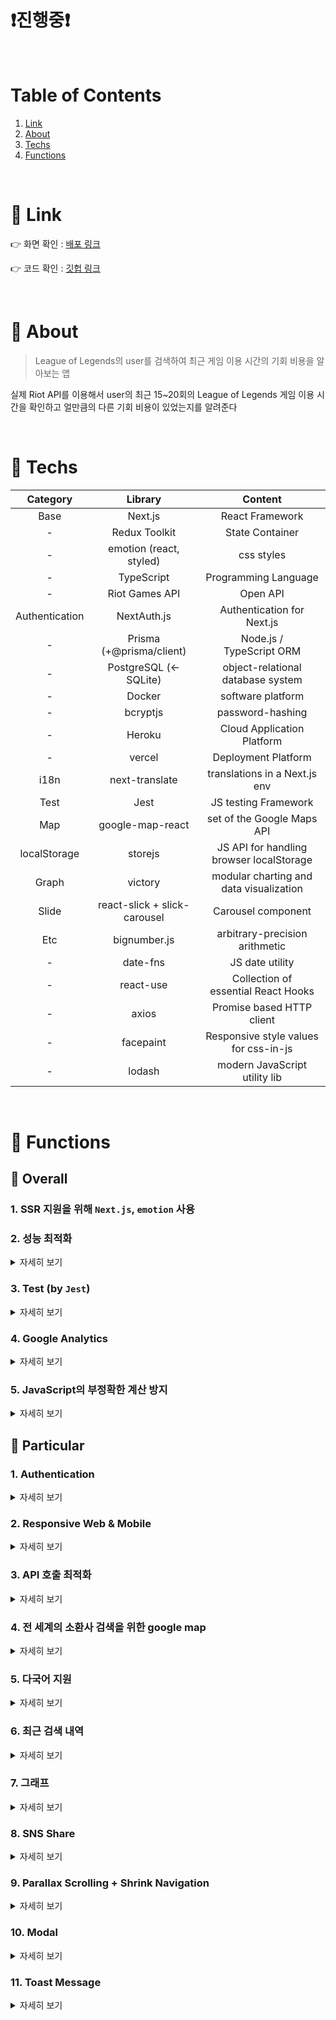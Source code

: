# ❗️진행중❗️

<br/>

# Table of Contents

1. [Link](#main1)
2. [About](#main2)
3. [Techs](#main3)
4. [Functions](#main4)

<br/>

# 📌 Link<a name="main1"></a>

👉 화면 확인 : [배포 링크](https://while-you-were-playing-lol.vercel.app/)

👉 코드 확인 : [깃헙 링크](https://github.com/katej927/while-you-were-playing-lol)

<br/>

# 📌 About<a name="main2"></a>

> League of Legends의 user를 검색하여 최근 게임 이용 시간의 기회 비용을 알아보는 앱

실제 Riot API를 이용해서 user의 최근 15~20회의 League of Legends 게임 이용 시간을 확인하고 얼만큼의 다른 기회 비용이 있었는지를 알려준다

<br/>

# 📌 Techs<a name="main3"></a>

|    Category    |           Library            |                 Content                  |
| :------------: | :--------------------------: | :--------------------------------------: |
|      Base      |           Next.js            |             React Framework              |
|       -        |        Redux Toolkit         |             State Container              |
|       -        |   emotion (react, styled)    |                css styles                |
|       -        |          TypeScript          |           Programming Language           |
|       -        |        Riot Games API        |                 Open API                 |
| Authentication |         NextAuth.js          |        Authentication for Next.js        |
|       -        |   Prisma (+@prisma/client)   |         Node.js / TypeScript ORM         |
|       -        |    PostgreSQL (← SQLite)     |    object-relational database system     |
|       -        |            Docker            |            software platform             |
|       -        |           bcryptjs           |             password-hashing             |
|       -        |            Heroku            |        Cloud Application Platform        |
|       -        |            vercel            |           Deployment Platform            |
|      i18n      |        next-translate        |      translations in a Next.js env       |
|      Test      |             Jest             |           JS testing Framework           |
|      Map       |       google-map-react       |        set of the Google Maps API        |
|  localStorage  |           storejs            | JS API for handling browser localStorage |
|     Graph      |           victory            | modular charting and data visualization  |
|     Slide      | react-slick + slick-carousel |            Carousel component            |
|      Etc       |         bignumber.js         |      arbitrary-precision arithmetic      |
|       -        |           date-fns           |             JS date utility              |
|       -        |          react-use           |   Collection of essential React Hooks    |
|       -        |            axios             |        Promise based HTTP client         |
|       -        |          facepaint           |  Responsive style values for css-in-js   |
|       -        |            lodash            |      modern JavaScript utility lib       |

<br/>

# 📌 Functions<a name="main4"></a>

## 🔸 Overall

### 1. SSR 지원을 위해 `Next.js`, `emotion` 사용

### 2. 성능 최적화

<details>
	<summary> 자세히 보기</summary>

- 방법

  - 코드 스플리팅 (by `next/dynamic`)

  - `useCallback`, `useMemo`, `memo` 등 활용
  - 사용에 따라 컴포넌트 분리하여 렌더링 최소화

- 확인 React Developer Tools, Profiler / Lighthouse 탭 등을 통해 리렌더링 파악 및 성능 최적화 도모
  </details>

### 3. Test (by `Jest`)

<details>
	<summary> 자세히 보기</summary>

함수로 계산된 값들이 정확한지 (기댓값과 일치하는지) 확인

- 결과 ![](https://velog.velcdn.com/images/katej927/post/6aa80285-1609-4539-99e9-de93c82dc03c/image.png)
- `./.jest/fn.test.ts`

  ```tsx
  import { convertAllMatch, convertTime } from 'components/member/_shared';
  import { addCommas } from 'lib/utils';

  describe(`member/_shared/utils`, () => {
    test('convertAllMatch 함수의 결과 값', () => {
      const testArr = [
        {
          matchData: {
            assists: 8,
            championName: 'Ezreal',
            deaths: 1,
            item0: 3042,
            item1: 3078,
            item2: 6694,
            item3: 3158,
            item4: 3156,
            item5: 0,
            item6: 3340,
            kills: 12,
            totalDamageDealtToChampions: 24287,
            totalMinionsKilled: 159,
            win: true,
          },
          time: { gameCreation: 1657200710000, gameDuration: 1712 },
        },
        {
          matchData: {
            assists: 8,
            championName: 'Ezreal',
            deaths: 2,
            item0: 3042,
            item1: 3078,
            item2: 3133,
            item3: 1036,
            item4: 1036,
            item5: 1001,
            item6: 3340,
            kills: 8,
            totalDamageDealtToChampions: 17167,
            totalMinionsKilled: 149,
            win: true,
          },
          time: { gameCreation: 1657197354000, gameDuration: 1634 },
        },
        {
          matchData: {
            assists: 7,
            championName: 'Akali',
            deaths: 5,
            item0: 1054,
            item1: 4633,
            item2: 3020,
            item3: 3165,
            item4: 4645,
            item5: 4630,
            item6: 3340,
            kills: 7,
            totalDamageDealtToChampions: 16870,
            totalMinionsKilled: 188,
            win: false,
          },
          time: { gameCreation: 1657031470000, gameDuration: 2033 },
        },
      ];

      const expectResult = {
        gameMillisecTime: 5379000,
        playinDate: [
          { gameCreation: 1657200710000, gameDuration: 3346 },
          { gameCreation: 1657031470000, gameDuration: 2033 },
        ],
      };

      expect(convertAllMatch(testArr)).toStrictEqual(expectResult);
    });

    test('convertTime 함수의 결과 값', () => {
      expect(convertTime(26914000)).toStrictEqual({
        timeBlock: { day: '0', hours: '7', minutes: '448' },
        opportunityCost: {
          PCroom: ['9,100', 'moneyUnit'],
          love: ['0', 'movieUnit'],
          sleep: ['7', 'hours'],
          study: ['448', 'studyUnit'],
          wage: ['64,120', 'moneyUnit'],
          walk: ['2,450', 'walkUnit'],
        },
      });
    });
  });

  describe('lib/utils', () => {
    test('addCommas 함수의 결과 값', () => {
      expect(addCommas(27000)).toStrictEqual('27,000');
    });
  });
  ```

  </details>

### 4. Google Analytics

<details>
	<summary> 자세히 보기</summary>

GA를 적용하여 유입된 방문자들의 사이트 이용을 분석

![](https://velog.velcdn.com/images/katej927/post/c43f4ec4-db0c-4f39-8250-e1a9eec960c5/image.png)

</details>

### 5. JavaScript의 부정확한 계산 방지

<details>
	<summary> 자세히 보기</summary>

`bignumber.js`를 통해 정밀한 산수 계산

- `./components/member/_shared/utils.ts`

  ```tsx
  const toDays = addCommas(new BigNumber(toHoursNum).div(24).toNumber());

  const toWage = addCommas(new BigNumber(toHoursNum).multipliedBy(wageThisYear).toNumber());
  const toSleep = addCommas(toHoursNum);
  const paidPCroom = addCommas(new BigNumber(toHoursNum).multipliedBy(1300).toNumber());
  const toWalkCalories = addCommas(new BigNumber(toHoursNum).multipliedBy(350).toNumber());
  const study1WordPer1Min = addCommas(new BigNumber(toMinutes).div(1).toNumber());
  ```

</details>

## 🔸 Particular

### 1. Authentication

<details>
<summary>자세히 보기</summary>

> 회원가입, 로그인, 로그인 유지, 로그아웃, Validation check 구현

- 메인 라이브러리: NextAuth

- DB구축: PostgreSQL + Docker + Prisma + Heroku
- 비밀번호 암호화 bcryptjs
- 로그인 유지

  - 로그아웃 할 때까지 로그인 유지

  - 자신의 게임 기록으로 바로 이동 가능

- UI ![](https://velog.velcdn.com/images/katej927/post/598ae055-a591-4d98-bad8-3eab98147945/image.gif)

- `./pages/api/auth/signup.ts`

  ```tsx
  import { NextApiRequest, NextApiResponse } from 'next';
  import { PrismaClient } from 'prisma/prisma-client';
  import { hashSync } from 'bcryptjs';

  async function handler(req: NextApiRequest, res: NextApiResponse) {
    if (req.method !== 'POST') return;

    let prisma = new PrismaClient();

    const data = req.body;

    const isExistedUser = await prisma.user.findUnique({
      where: {
        email: data.email,
      },
      select: {
        email: true,
        name: true,
      },
    });

    if (isExistedUser) {
      res.status(422).json({ message: 'User Email already exists!', error: true });
      return;
    }

    const result = await prisma.user.create({
      data: { ...data, password: hashSync(data.password, 12) },
    });

    if (result) {
      res.status(201).json({ message: 'Created user!', error: false });
    } else {
      res.status(402).json({ message: 'Prisma error occured', error: true });
    }
  }

  export default handler;
  ```

  </details>

### 2. Responsive Web & Mobile

<details>
	<summary> 자세히 보기</summary>

> screen의 width길이나 세로와 가로비율에 따라 적절한 UI를 보여줌

- 구현 방법

  - HTML

    `picture` / `source` 의 `media`, `srcSet` 속성 / `img` tags

  - CSS(`flex` , `media query`)
  - `facepaint` 라이브러리
  - 코드 (`./styles/mixin/index.ts`)
    ```tsx
    const breakpoints = [376, 600, 768, 1000, 1200, 1300, 1800, 2400];
    const screenMode = ['landscape', 'portrait'];
    export const responsive = {
      onlyScreen: facepaint(breakpoints.map((bp) => `@media only screen and (min-width: ${bp}px)`)),
      isPortraitOrLandscape: facepaint(
        screenMode.map((screenMode) => `@media only screen and (orientation: ${screenMode})`)
      ),
    };
    ```

- UI 확인

  - Home Page ![responisve_main](https://user-images.githubusercontent.com/69146527/178425109-235d4475-f1a7-4bee-a211-af509811cbe9.gif)

    - 글자 크기의 변화

    - 지역 선택 모달창

      지도 크기 변화

  - Member Page ![](https://velog.velcdn.com/images/katej927/post/97204d4e-7e9a-406c-86e8-f8437c224227/image.gif) ![](https://velog.velcdn.com/images/katej927/post/a6740b35-c984-4059-a707-86e92ee832b9/image.gif)

    - Quick Nav Bar

      일정 width 이하가 되면 사라짐

    - 동적인 박스(div) 위치

      flex 활용

    - Slide (Carousel)

      화면 너비에 비례하여 보여지는 카드의 갯수가 정해진다.

    - 모달창

      screen이 세로/가로형인지에 따라 적합한 이미지를(가로형/세로형), width 길이에 비례하는 글자 크기를 보여줌

</details>

### 3. API 호출 최적화

<details>
	<summary> 자세히 보기</summary>

> `promise.all` 활용

- 다량의(15개) API 호출을 동시에 해서 대기 시간을 감소 시킨 뒤, 필요한 정보만 추출하고 정리하여 한 번에 client state에 내려줌.

  (주어진 API 데이터에서 원하는 정보를 얻기 위한 최선의 방법)

- `./pages/api/riot/[summonerName].ts`

  ```tsx
  export default async (req: NextApiRequest, res: NextApiResponse) => {
    if (req.method === 'GET') {
      const { summonerName, region } = req.query;

      const selectedRegionAPI = setRoutingRegion[`${region}`];
      const selectedContinentAPI = setRoutingContinent[`${region}`];

      if (!summonerName) {
        res.statusCode = 400;
        return res.send('소환사명이 없습니다.');
      }

      try {
        const {
          data: { puuid, profileIconId },
        } = await axios.get(encodeURI(findBasicInfoOfSummonerAPI(`${summonerName}`, `${selectedRegionAPI}`)));

        const { data: matchIdLists } = await axios.get(findMatchListsAPI(`${puuid}`, `${selectedContinentAPI}`));

        const allMatchData = await Promise.all(
          matchIdLists.map(async (matchId: string[]) => {
            const eachMatchResult = await axios.get(findAllMatchDataAPI(`${matchId}`, `${selectedContinentAPI}`));
            const { gameCreation, gameDuration, participants } = eachMatchResult.data.info;

            const {
              win,
              championName,
              totalDamageDealtToChampions,
              totalMinionsKilled,
              deaths,
              kills,
              assists,
              item0,
              item1,
              item2,
              item3,
              item4,
              item5,
              item6,
              item7,
            } = participants.filter((participant: IParticipant) => participant.summonerName === summonerName)[0];

            return {
              time: { gameCreation, gameDuration },
              matchData: {
                win,
                championName,
                totalDamageDealtToChampions,
                totalMinionsKilled,
                deaths,
                kills,
                assists,
                item0,
                item1,
                item2,
                item3,
                item4,
                item5,
                item6,
                item7,
              },
            };
          })
        );

        const result = {
          profileIconId,
          allMatchData,
        };

        res.statusCode = 200;
        return res.send(result);
      } catch (e) {
        res.statusCode = 404;
        if (axios.isAxiosError(e) && e.response) {
          console.log(e.response);
        }
        return res.end();
      }
    }

    res.statusCode = 405;
    return res.end();
  };
  ```

</details>

### 4. 전 세계의 소환사 검색을 위한 google map

<details>
	<summary> 자세히 보기</summary>

> radio 버튼이나 지도에서 국가 선택 가능

![](https://velog.velcdn.com/images/katej927/post/fe1da4e6-90a7-4417-8209-b4776ea9bbd3/image.gif)

- `./components/home/regionModal/index.tsx`

  ```tsx
  interface IProps {
    closeModal: () => void;
  }

  const RegionModal = ({ closeModal }: IProps) => {
    const {
      abbreviation: selectedAbbreviation,
      lat: selectedLat,
      lng: selectedLng,
    } = useSelector((state) => state.common.region);

    const dispatch = useDispatch();

    const onClickCloseBtn = () => closeModal();

    const onClickOption = ({ abbreviation, lat, lng }: IRegion) =>
      dispatch(commonActions.setRegion({ abbreviation, lat, lng }));

    return (
      <section css={S.container}>
        <button css={S.closeIcon} onClick={onClickCloseBtn}>
          <CloseIcon />
        </button>
        <h5 css={S.title}>지역 선택</h5>
        <section css={S.mapContainer}>
          <GoogleMapReact
            bootstrapURLKeys={{ key: process.env.MY_GOOGLE_MAP_API! }}
            defaultCenter={{ lat: REGION_OPTIONS[0].lat, lng: REGION_OPTIONS[0].lng }}
            defaultZoom={0}
            center={{ lat: selectedLat, lng: selectedLng }}
          >
            {REGION_OPTIONS.map((region) => {
              const { abbreviation, continent, lat, lng } = region;
              return (
                <S.Marker
                  key={abbreviation}
                  lat={lat}
                  lng={lng}
                  isSelected={abbreviation === selectedAbbreviation}
                  onClick={() => onClickOption(region)}
                >
                  {continent}
                </S.Marker>
              );
            })}
          </GoogleMapReact>
        </section>
        <ul css={S.optionContainer}>
          {REGION_OPTIONS.map((region) => {
            const { abbreviation, continent } = region;
            return (
              <li key={abbreviation}>
                <S.ContinentBtn
                  onClick={() => onClickOption(region)}
                  isSelected={abbreviation === selectedAbbreviation}
                >
                  <div />
                  {continent}
                </S.ContinentBtn>
              </li>
            );
          })}
        </ul>
        <button css={S.saveBtn} type='button' onClick={onClickCloseBtn}>
          저장하기
        </button>
      </section>
    );
  };

  export default RegionModal;
  ```

</details>

### 5. 다국어 지원

<details>
	<summary> 자세히 보기</summary>

> `next-translate (i18n)` 활용

![translation](https://user-images.githubusercontent.com/69146527/178471492-f4b12bfb-73a6-417b-8a04-d5a76d1347ed.gif)

</details>

### 6. 최근 검색 내역

<details>
	<summary> 자세히 보기</summary>
  
- 하루 동안 검색한 내역을 local storage에 저장하여 보여주고 자정이 지난 뒤에 사이트를 이용하면 전 날의 local storage에 있던 내역은 지워진다.

- Responsive

  화면 줄어들면 사라짐 (코어 기능은 아니기 때문에)

- 검색한 것을 다시 검색할 경우, 리스트 맨 위로 올라감
- 최근 본 유저 리스트 옆에 stickey로 고정
- 클릭 시, 검색됨.
- `./components/member/qnb/index.tsx`
  ```tsx
  useEffect(() => {
    const newSearchedList = [
      { searchedName, region, profileImg, expiredAt: getTime(endOfDay(new Date())) },
      ...(store.get('recent searches') ?? ''),
    ];
    const result = uniqBy(filterExpired(newSearchedList), 'searchedName');
    store.set('recent searches', result);
    setRecentSearches(result);
  }, []);
  ```
- UI ![](https://velog.velcdn.com/images/katej927/post/4f81f9ac-fcd0-444e-b0ee-daa2ada33158/image.gif)
</details>

### 7. 그래프

<details>
	<summary> 자세히 보기</summary>

날짜 별로 게임 시간을 산출하여 그래프로 시각화.

- UI ![](https://velog.velcdn.com/images/katej927/post/e2fe14e1-fdcd-4e6c-a8d6-a6fa5b504b4a/image.gif)

- `./components/member/graph/index.tsx`
  ```tsx
  <div css={S.container}>
    <VictoryChart {...GRAPH_OPTIONS.chart}>
      <VictoryAxis
        tickValues={convertedLeftAxisTickValues}
        tickLabelComponent={<VictoryLabel {...GRAPH_OPTIONS.leftAxisLabel} />}
      />
      <VictoryBar data={convertedData} style={{ data: { fill: ({ datum }) => datum.fill } }} {...GRAPH_OPTIONS.bar} />
      <VictoryAxis
        tickFormat={convertedRightAxisTickValues}
        tickLabelComponent={<VictoryLabel {...GRAPH_OPTIONS.rightAxisLabel} />}
        {...GRAPH_OPTIONS.rightAxis}
      />
    </VictoryChart>
  </div>
  ```

</details>

### 8. SNS Share

<details>
	<summary> 자세히 보기</summary>

- Copy URL, Kakao talk, facebook, twitter에 사이트 공유 가능

- Meta Tag , OG 활용
- UI ![](https://velog.velcdn.com/images/katej927/post/537629d4-1dba-4416-b8eb-995a873c6d2c/image.gif)
- 코드 (`./components/layout/index.tsx`)
  ```tsx
  <Head>
    <title>{titleSet}</title>
    <meta property='og:type' content='website' />
    <meta property='og:title' content={ogTitleSet} />
    <meta property='og:site_name' content={`${t('common:titleOfApp')}`} />
    <meta property='og:description' content={`${t('common:descOfApp')}`} />
    <meta property='og:image' content={OG_IMAGE_URL} />
    <meta property='og:image:width' content='1200' />
    <meta property='og:image:height' content='630' />
    <meta property='og:image:alt' content={`${t('common:titleOfApp')} image`} />
    <meta property='og:url' content='https://while-you-were-playing-lol.vercel.app' />
  </Head>
  ```
  </details>

### 9. Parallax Scrolling + Shrink Navigation

<details>
	<summary> 자세히 보기</summary>

`window.scrollY` , `transition` 을 활용하여 적절한 위치에서 텍스트를 노출시키고, nav bar를 줄이고 늘리는 애니메이션 효과를 줌.

- UI ![](https://velog.velcdn.com/images/katej927/post/0997edc1-20cf-46d5-b84e-af7698738212/image.gif)

- `./components/layout/index.tsx`

  ```tsx
  const onScroll = () => dispatch(commonActions.setScrollPosition(window.scrollY));

  useEffect(() => {
    window.addEventListener('scroll', onScroll);

    return () => {
      window.removeEventListener('scroll', onScroll);
    };
  }, []);
  ```

- `./components/home/searchSection/index.tsx`

  ```tsx

  <S.DivisionText isOpacityOn={scrollPosition >= 130}>(...)</S.DivisionText>
  <S.DivisionFigure isOpacityOn={scrollPosition >= 200}>
  	(...)
  </S.DivisionFigure>
  <S.SectionTitle isOpacityOn={scrollPosition >= 242}>(...)</S.SectionTitle>
  <S.Title isOpacityOn={scrollPosition >= 365}>
  	(...)
  </S.Title>
  <S.Desc isOpacityOn={scrollPosition >= 475}>
  	(...)
  </S.Desc>
  <S.Form onSubmit={onSubmit} isOpacityOn={scrollPosition >= 600}>
  	(...)
  </S.Form>
  ```

  </details>

### 10. Modal

<details>
	<summary> 자세히 보기</summary>
createPortal 활용 (React 공식 문서 참고)
</details>

### 11. Toast Message

<details>
	<summary> 자세히 보기</summary>

alert가 띄워지는 경우에 Toast msg를 띄워 보다 직관적으로 상태를 설명함.

- UI ![](https://velog.velcdn.com/images/katej927/post/e480cc0f-58b9-43c7-8d0c-b00fcb8cc005/image.gif)

</details>
